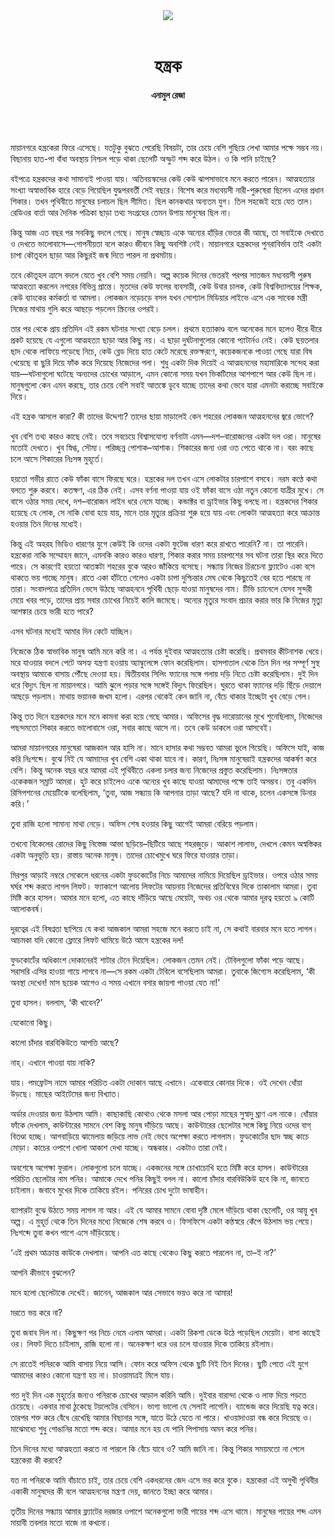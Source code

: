 <div align=center>
<img src=https://images.prothomalo.com/prothomalo-bangla%2F2022-09%2F3f9101f0-3df5-42b7-962b-ce06cf56e6b3%2Fhontrona_.jpg?rect=0%2C223%2C2580%2C1355&w=1200&ar=40%3A21&auto=format%2Ccompress&ogImage=true&mode=crop&overlay=&overlay_position=bottom&overlay_width_pct=1 />
<br><br>
<h1>হন্ত্রক</h1> 
<h4>এনামুল রেজা</h4>
<br><br>
</div>

মায়ানগরে হন্ত্রকেরা ফিরে এসেছে। যতটুকু বুঝতে পেরেছি বিষয়টা, তার চেয়ে বেশি গুছিয়ে লেখা আমার পক্ষে সম্ভব নয়। বিছানায় হাত-পা বাঁধা অবস্থায় নিশ্চল পড়ে থাকা ছেলেটি অস্ফুট শব্দ করে উঠল। ও কি পানি চাইছে?

বইপত্রে হন্ত্রকদের কথা সামান্যই পাওয়া যায়। অতিবয়স্কদের কেউ কেউ ঝাপসাভাবে মনে করতে পারেন। আত্মহত্যার সংখ্যা অস্বাভাবিক হারে বেড়ে গিয়েছিল যুদ্ধপরবর্তী সেই বছরে। বিশেষ করে মধ্যবয়সী নারী-পুরুষেরা ছিলেন এদের প্রধান শিকার। তখন পৃথিবীতে মানুষের চলাচল ছিল সীমিত। ছিল কানকথার অন্যতম যুগ। তিল সহজেই হয়ে যেত তাল। রেডিওর বার্তা আর দৈনিক পত্রিকা ছাড়া তথ্য সংগ্রহের তেমন উপায় মানুষের ছিল না।

কিন্তু আজ এত বছর পর সবকিছু বদলে গেছে। মানুষ স্বেচ্ছায় একে অন্যের হাঁড়ির ভেতর কী আছে, তা সবাইকে দেখাতে ও দেখতে ভালোবাসে—গোপনীয়তা বলে কারও জীবনে কিছু অবশিষ্ট নেই। মায়ানগরে হন্ত্রকদের পুনরাবির্ভাব তাই একটা চাপা কৌতূহল ছাড়া আর কিছুরই জন্ম দিতে পারল না প্রথমটায়।

তবে কৌতূহল ত্রাসে বদলে যেতে খুব বেশি সময় নেয়নি। অল্প কয়েক দিনের ভেতরই পরপর সাতজন মধ্যবয়সী পুরুষ আত্মহত্যা করলেন নগরের বিভিন্ন প্রান্তে। মৃতদের কেউ ফলের ব্যবসায়ী, কেউ উবার চালক, কেউ বিশ্ববিদ্যালয়ের শিক্ষক, কেউ ব্যাংকের কর্মকর্তা বা আমলা। লোকজন নড়েচড়ে বসল যখন সোশ্যাল মিডিয়ার লাইভে এসে এক সাবেক মন্ত্রী নিজের মাথায় গুলি করে আছড়ে পড়লেন স্ক্রিনের ওপরই।

তার পর থেকে প্রায় প্রতিদিন এই রকম ঘটনার সংখ্যা বেড়ে চলল। প্রথমে হত্যাকাণ্ড বলে অনেকের মনে হলেও ধীরে ধীরে প্রকট হয়েছে যে এগুলো আত্মহত্যা ছাড়া আর কিছু নয়। এ ছাড়া দুর্ঘটনাগুলোর কোনো প্যাটার্নও নেই। কেউ ছয়তলার ছাদ থেকে লাফিয়ে পড়েছে নিচে, কেউ ব্লেড দিয়ে হাত কেটে মরেছে রক্তক্ষরণে, কয়েকজনকে পাওয়া গেছে যারা বিষ খেয়েছে বা ছুরি দিয়ে ফাঁক করে দিয়েছে নিজেদের গলা। শুধু একটা দিক দিয়েই এ আত্মহননের মহামারিকে সন্দেহ করা যায়—ঘটনাগুলো ঘটেছে অন্যদের চোখের আড়ালে, এমন কোনো সময় যখন ভিকটিমের আশপাশে আর কেউ ছিল না। মানুষগুলো কেন এমন করছে, তার চেয়ে বেশি সবাই আতঙ্কে ডুবে যাচ্ছে তাদের কথা ভেবে যারা এমনটা করাচ্ছে সবাইকে দিয়ে।

এই হন্ত্রক আসলে কারা? কী তাদের উদ্দেশ্য? তাদের ছায়া মাড়ালেই কেন শহরের লোকজন আত্মহননের জ্বরে ভোগে?

খুব বেশি তথ্য কারও কাছে নেই। তবে সবচেয়ে বিশ্বাসযোগ্য বর্ণনাটা এমন—দশ–বারোজনের একটা দল ওরা। মানুষের মতোই দেখতে। খুব স্নিগ্ধ, সৌম্য। পরিচ্ছন্ন পোশাক–আশাক। শিকারের জন্য ওরা ওত পেতে থাকে না। বরং কাছে চলে আসে শিকারের নিঃসঙ্গ মুহূর্তে।

হয়তো গভীর রাতে কেউ ফাঁকা বাসে ফিরছে ঘরে। হন্ত্রকের দল তখন এসে লোকটার চারপাশে বসবে। নরম কণ্ঠে কথা বলতে শুরু করবে। কতক্ষণ, এর ঠিক নেই। এসব বর্ণনা পাওয়া যায় ওই ফাঁকা বাসে ওঠা নতুন কোনো যাত্রীর মুখে। সে বাসে ওঠার সময় দেখে, দশ–বারোজন লাইন ধরে নেমে যাচ্ছে। কন্ডাক্টর বা ড্রাইভার কিছু বলছে না। হন্ত্রকদের শিকার হয়েছে যে লোক, সে নাকি বোবা হয়ে যায়, মানে তার মৃত্যুর প্রক্রিয়া শুরু হয়ে যায় এবং লোকটা আত্মহত্যা করে আক্রান্ত হওয়ার তিন দিনের মধ্যেই।

কিন্তু এই অহরহ ভিডিও ধারণের যুগে কেউই কি ওদের একটা ফুটেজ ধারণ করে রাখতে পারেনি? না। তা পারেনি। হন্ত্রকেরা নাকি সম্মোহন জানে, এমনকি কারও কারও ধারণা, শিকার করার সময় চারপাশের সব ঘটনা তারা স্থির করে দিতে পারে। সে কারণেই হয়তো আতঙ্কটা শহরের বুকে আরও জাঁকিয়ে বসেছে। সন্ধ্যায় নিজের চিরচেনা ফ্ল্যাটেও একা বসে থাকতে ভয় পাচ্ছে মানুষ। রাতে একা হাঁটতে গেলেও একটা চাপা দুশ্চিন্তার মেঘ থেকে কিছুতেই বের হতে পারছে না তারা। সংবাদপত্রে প্রতিদিন ভেসে উঠছে আত্মহননে পৃথিবী ছেড়ে যাওয়া মানুষদের নাম। টিভি চ্যানেলে যেসব সুন্দরী মেয়ে খবর পড়ে, তাদের প্রায় সবার চোখের নিচেই কালি জমেছে। অন্যের মৃত্যুর সংবাদ প্রচার করার ভার কি নিজের মৃত্যু আশঙ্কার চেয়ে ভারী হতে পারে?

এসব ঘটনার মধ্যেই আমার দিন কেটে যাচ্ছিল।

নিজেকে ঠিক স্বাভাবিক মানুষ আমি মনে করি না। এ পর্যন্ত দুইবার আত্মহত্যার চেষ্টা করেছি। প্রথমবার কীটনাশক খেয়ে। মরে যাওয়ার বদলে পেটে অসহ্য যন্ত্রণা হওয়ায় অ্যাম্বুলেন্সে ফোন করেছিলাম। হাসপাতাল থেকে তিন দিন পর সম্পূর্ণ সুস্থ অবস্থায় আমাকে বাসায় পৌঁছে দেওয়া হয়। দ্বিতীয়বার সিলিং ফ্যানের সঙ্গে গলায় দড়ি নিতে চেষ্টা করেছিলাম। দুই দিন ধরে বিদ্যুৎ ছিল না মায়ানগরে। আমি ঝুলে পড়ার সঙ্গে সঙ্গেই বিদ্যুৎ ফিরেছিল। ঘুরতে থাকা ফ্যানের দড়ি ছিঁড়ে দেয়ালে আছড়ে পড়লাম। মাথায় ভয়ানক জখম হলো। এরপর থেকেই কেন জানি না, বেঁচে থাকার ইচ্ছেটা খুব বেড়ে গেল।

কিন্তু তত দিনে হন্ত্রকদের মনে মনে কামনা করা হয়ে গেছে আমার। অফিসের বৃদ্ধ দারোয়ানের মুখে শুনেছিলাম, নিজেদের পছন্দমতো শিকার করতে ভালোবাসে ওরা, সবার কাছে আসে না। তবে কেউ ডাকলে ওরা আসবেই।

আমরা মায়ানগরের মানুষেরা আজকাল আর হাসি না। মানে হাসার কথা সম্ভবত আমরা ভুলে গিয়েছি। অফিসে যাই, কাজ করি নিঃশব্দে। বুঝে নিই যে আমাদের খুব বেশি একা থাকা যাবে না। কারণ, নিঃসঙ্গ মানুষেরাই হন্ত্রকদের আকর্ষণ করে বেশি। কিন্তু অনেক বছর ধরে আমরা এই পৃথিবীতে একলা চলার জন্য নিজেদের প্রস্তুত করেছিলাম। নিঃসঙ্গতার একেকজন সম্রাট আমরা। হুট করে চাইলেও একে অন্যের খুব কাছে যাওয়া আমাদের পক্ষে তাই অসম্ভব। তবু একদিন রিসিপশনের মেয়েটিকে বলেছিলাম, ‘তুবা, আজ সন্ধ্যায় কি আপনার তাড়া আছে? যদি না থাকে, চলেন একসঙ্গে ডিনার করি।’

তুবা রাজি হলো সামান্য মাথা নেড়ে। অফিস শেষ হওয়ার কিছু আগেই আমরা বেরিয়ে পড়লাম।

তখনো বিকেলের রোদের কিছু নিস্তেজ আভা ছড়িয়ে–ছিটিয়ে আছে শহরজুড়ে। আকাশ লালাভ, দেখলে কেমন অস্বস্তিকর একটা অনুভূতি হয়। রাস্তায় অনেক মানুষ। তাদের চোখেমুখে ঘরে ফিরে যাওয়ার তাড়া।

মিরপুর আড়াই নম্বরে সেকেলে ধরনের একটা ফুডকোর্টের নিচে আমাদের নামিয়ে দিয়েছিল ড্রাইভার। ওপরে ওঠার সময় ঘর্ঘর শব্দ করতে লাগল লিফট। ফ্যাকাশে আলোয় লিফটের আয়নায় নিজেদের প্রতিবিম্বের দিকে তাকালাম আমরা। তুবা মিষ্টি করে হাসল। আমার মনে হলো, এত কাছে দাঁড়িয়ে আছে মেয়েটা, অথচ ওর থেকে আমার দূরত্ব হয়তো ৯ কোটি আলোকবর্ষ।

দূরত্বের এই বিষণ্নতা ছাপিয়ে যে কথা আজকাল আমরা সহজে মনে করতে চাই না, সে কথাই বারবার মনে হতে লাগল। আচমকা যদি কোনো ফ্লোরে লিফট থামিয়ে উঠে আসে হন্ত্রকের দল!

ফুডকোর্টের অধিকাংশ দোকানেরই শাটার টেনে দিয়েছিল। লোকজন তেমন নেই। টেবিলগুলো ফাঁকা পড়ে আছে। সরাসরি এসির হাওয়া গায়ে লাগবে না—সে রকম একটা টেবিলে বসেছিলাম আমরা। তুবাকে জিগ্যেস করেছিলাম, ‘কী অবস্থা দেখেন! মাস ছয়েক আগেও এ সময় এখানে বসার জায়গা পাওয়া যেত না!’

তুবা হাসল। বললাম, ‘কী খাবেন?’

যেকোনো কিছু।

কালো চাঁদার বারবিকিউতে আপত্তি আছে?

নাহ্​। এখানে পাওয়া যায় নাকি?

যায়। পমফ্রেটস নামে আমার পরিচিত একটা দোকান আছে এখানে। একেবারে কোনার দিকে। ওই দেখেন ধোঁয়া উড়ছে। মাছের আইটেমের জন্য বিখ্যাত।

অর্ডার দেওয়ার জন্য উঠলাম আমি। কাছাকাছি কোথাও থেকে মসলা আর পোড়া মাছের সুস্বাদু ঘ্রাণ এল নাকে। ধোঁয়ার ফাঁকে দেখলাম, কাউন্টারের সামনে বেশ কিছু মানুষ দাঁড়িয়ে আছে। কাউন্টারের ছেলেটার সঙ্গে কিছু নিয়ে ওদের বাগ্​বিতণ্ডা হচ্ছে। আগবাড়িয়ে ঝামেলায় জড়িয়ে লাভ নেই ভেবে অপেক্ষা করতে লাগলাম। ফুডকোর্টের ছাদ স্বচ্ছ কাচে মোড়া। কাচের ওপাশে খোলা আকাশ দেখা যাচ্ছে। অন্ধকার। একটাও তারা নেই।

অবশেষে অপেক্ষা ফুরাল। লোকগুলো চলে যাচ্ছে। একজনের সঙ্গে চোখাচোখি হতে মিষ্টি করে হাসল। কাউন্টারের পরিচিত ছেলেটার নাম পনির। আমাকে দেখে পনির কিছুই বলল না। কালো চাঁদার বারবিউকিউ হবে কি না, জানতে চাইলাম। জবাবে মুখের দিকে তাকিয়ে রইল। পনিরের চোখ দুটো ভাষাহীন।

ব্যাপারটা বুঝে উঠতে সময় লাগল না আর। এই যে আমার সামনে বোবা দৃষ্টি মেলে দাঁড়িয়ে থাকা ছেলেটি, ওর আয়ু খুব অল্প। এ মুহূর্ত থেকে তিন দিনের মধ্যে নিজেকে শেষ করবে ও। ফিসফিসে একটা কণ্ঠস্বরে কেঁপে উঠলাম ভয় পেয়ে। নিঃশব্দে তুবা কখন পাশে এসে দাঁড়িয়েছে।

‘এই প্রথম আক্রান্ত কাউকে দেখলাম। আপনি এত কাছে থেকেও কিছু করতে পারলেন না, তা–ই না?’

আপনি কীভাবে বুঝলেন?

মনে হলো ছেলেটাকে দেখেই। জানেন, আজকাল আর সেভাবে ভয়ও করে না আমার!

মরতে ভয় করে না?

তুবা জবাব দিল না। কিছুক্ষণ পর নিচে নেমে এলাম আমরা। একটা রিকশা ডেকে উঠে পড়েছিল মেয়েটা। বাসা কাছেই ওর। লিফট দিতে চাইলাম, রাজি হলো না। অনেকক্ষণ ধরে ওর চলে যাওয়ার দিকে তাকিয়ে রইলাম।

সে রাতেই পনিরকে আমি বাসায় নিয়ে আসি। ফোন করে অফিস থেকে ছুটি নিই তিন দিনের। ছুটি পেতে এই যুগে আমাদের কারও কোনো যন্ত্রণা হয় না। চাওয়ামাত্রই মিলে যায়।

গত দুই দিন এক মুহূর্তের জন্যও পনিরকে চোখের আড়াল করিনি আমি। দুইবার বারান্দা থেকে ও লাফ দিয়ে পড়তে চেয়েছে। একবার মাথা ঠুকেছে টয়লেটের বেসিনে। ভাগ্য ভালো যে সেলাই লাগেনি। ব্যান্ডেজ করে দিয়েছি যত্ন করে। তারপর শক্ত করে বেঁধে রেখেছি আমার বিছানার সঙ্গে, যাতে উঠে যেতে না পারে। খাওয়াদাওয়া বন্ধ করে দিয়েছে ও। মাঝেমধ্যে শুধু গোঙানির মতো শব্দ করে। আমার মনে হয় যে পানি পিপাসায় অমন করে পনির।

তিন দিনের মধ্যে আত্মহত্যা করতে না পারলে কি বেঁচে যাবে ও? আমি জানি না। কিন্তু শিকার সময়মতো না পেলে হন্ত্রকেরা কী করবে?

যত না পনিরকে আমি বাঁচাতে চাই, তার চেয়ে বেশি একধরনের জেদ এসে ভর করে বুকে। হন্ত্রকেরা এই অসুখী পৃথিবীর একাকী মানুষদের কী বলে আত্মহননের মন্ত্রণা দেয়, জানতে ইচ্ছা করে আমার।

তৃতীয় দিনের সন্ধ্যায় আমার ফ্ল্যাটের দরজার ওপাশে অনেকগুলো ভারী পায়ের শব্দ এসে থামে। মানুষের পায়ের শব্দ এমন মায়াবী তবলার মতো বাজে না কখনো।
